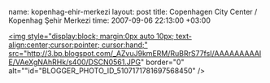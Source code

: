 name: kopenhag-ehir-merkezi
layout: post
title: Copenhagen City Center / Kopenhag Şehir Merkezi
time: 2007-09-06 22:13:00 +03:00

<a href="http://3.bp.blogspot.com/_AZvuJ9kmERM/RuBRrS77fsI/AAAAAAAAAIE/VAeXgNAhRHk/s1600-h/DSCN0561.JPG"><img style="display:block; margin:0px auto 10px; text-align:center;cursor:pointer; cursor:hand;" src="http://3.bp.blogspot.com/_AZvuJ9kmERM/RuBRrS77fsI/AAAAAAAAAIE/VAeXgNAhRHk/s400/DSCN0561.JPG" border="0" alt=""id="BLOGGER_PHOTO_ID_5107171781697568450" /></a>
